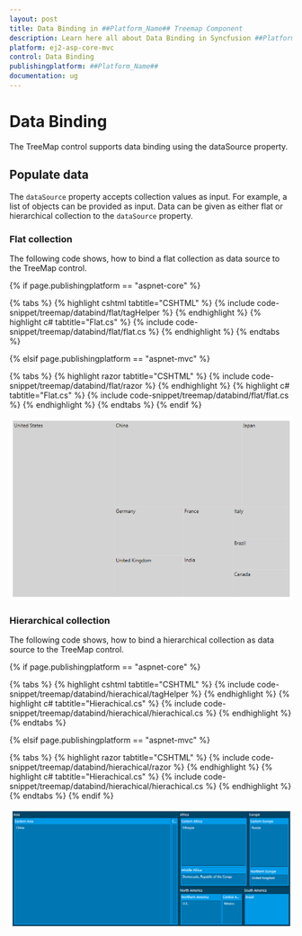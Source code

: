 ```yaml
---
layout: post
title: Data Binding in ##Platform_Name## Treemap Component
description: Learn here all about Data Binding in Syncfusion ##Platform_Name## Treemap component and more.
platform: ej2-asp-core-mvc
control: Data Binding
publishingplatform: ##Platform_Name##
documentation: ug
---
```


# Data Binding

The TreeMap control supports data binding using the dataSource property.

## Populate data

The `dataSource` property accepts collection values as input. For example, a list of objects can be provided as input. Data can be given as either flat or hierarchical collection to the `dataSource` property.

<!-- markdownlint-disable MD036 -->

### Flat collection

The following code shows, how to bind a flat collection as data source to the TreeMap control.

{% if page.publishingplatform == "aspnet-core" %}

{% tabs %}
{% highlight cshtml tabtitle="CSHTML" %}
{% include code-snippet/treemap/databind/flat/tagHelper %}
{% endhighlight %}
{% highlight c# tabtitle="Flat.cs" %}
{% include code-snippet/treemap/databind/flat/flat.cs %}
{% endhighlight %}
{% endtabs %}

{% elsif page.publishingplatform == "aspnet-mvc" %}

{% tabs %}
{% highlight razor tabtitle="CSHTML" %}
{% include code-snippet/treemap/databind/flat/razor %}
{% endhighlight %}
{% highlight c# tabtitle="Flat.cs" %}
{% include code-snippet/treemap/databind/flat/flat.cs %}
{% endhighlight %}
{% endtabs %}
{% endif %}



![TreeMap with flat data](./images/Databinding/flatcollection.png)

### Hierarchical collection

The following code shows, how to bind a hierarchical collection as data source to the TreeMap control.

<!-- markdownlint-disable MD010 -->

{% if page.publishingplatform == "aspnet-core" %}

{% tabs %}
{% highlight cshtml tabtitle="CSHTML" %}
{% include code-snippet/treemap/databind/hierachical/tagHelper %}
{% endhighlight %}
{% highlight c# tabtitle="Hierachical.cs" %}
{% include code-snippet/treemap/databind/hierachical/hierachical.cs %}
{% endhighlight %}
{% endtabs %}

{% elsif page.publishingplatform == "aspnet-mvc" %}

{% tabs %}
{% highlight razor tabtitle="CSHTML" %}
{% include code-snippet/treemap/databind/hierachical/razor %}
{% endhighlight %}
{% highlight c# tabtitle="Hierachical.cs" %}
{% include code-snippet/treemap/databind/hierachical/hierachical.cs %}
{% endhighlight %}
{% endtabs %}
{% endif %}



![TreeMap with hierarchical data](./images/Databinding/Hierarchical.png)